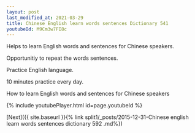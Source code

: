 ```yaml
---
layout: post
last_modified_at: 2021-03-29
title: Chinese English learn words sentences Dictionary 541 
youtubeId: M9Cm3w7FI8c
---
```

 
 
Helps to learn English words and sentences for Chinese speakers.

Opportunitiy to repeat the words sentences. 

Practice English language. 
 
10 minutes practice every day. 
 
How to learn English words and sentences for Chinese speakers 
 
{% include youtubePlayer.html id=page.youtubeId %}
 
 
[Next]({{ site.baseurl }}{% link  split1/_posts/2015-12-31-Chinese english learn words sentences dictionary 592 .md%})
 
